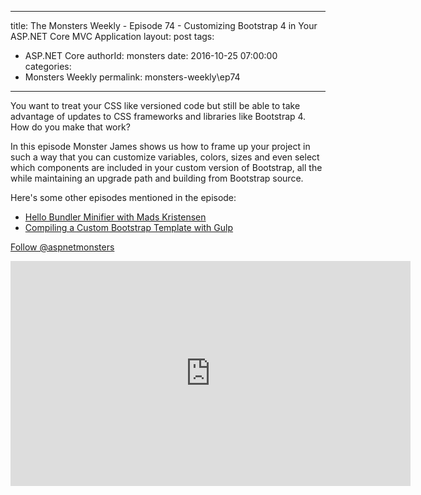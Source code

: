 
---
title: The Monsters Weekly - Episode 74 -  Customizing Bootstrap 4 in Your ASP.NET Core MVC Application
layout: post
tags: 
  - ASP.NET Core
authorId: monsters
date: 2016-10-25 07:00:00
categories:
  - Monsters Weekly
permalink: monsters-weekly\ep74
---

<p>You want to treat your CSS like versioned code but still be able to take advantage of updates to CSS frameworks and libraries like Bootstrap 4. How do you make that work?</p><p>In this episode Monster James shows us how to frame up your project in such a way that you can customize variables, colors, sizes and even select which components are included in your custom version of Bootstrap, all the while maintaining an upgrade path and building from Bootstrap source.</p><p>Here's some other episodes mentioned in the episode:</p><ul><li><a href="https://channel9.msdn.com/Series/aspnetmonsters/ASPNET-Monsters-Episode-43-Hello-Bundler-Minifier-with-Mads-Kristensen">Hello Bundler Minifier with Mads Kristensen</a></li><li><a href="https://channel9.msdn.com/Series/aspnetmonsters/ASPNET-Monsters-37-Compiling-a-Custom-Bootstrap-Template-with-Gulp">Compiling a Custom Bootstrap Template with Gulp</a></li></ul><p><a class="twitter-follow-button" href="https://twitter.com/aspnetmonsters">Follow @aspnetmonsters</a></p> 


<iframe src='https://channel9.msdn.com/Series/aspnetmonsters/ASPNET-Monsters-74-Customizing-Bootstrap-4-in-Your-ASPNET-Core-MVC-Application/player' width='640' height='360' allowFullScreen frameBorder='0'></iframe>
